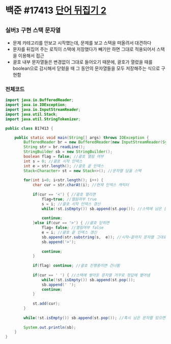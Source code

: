 # 백준 #17413 [단어 뒤집기 2](https://www.acmicpc.net/problem/17413)
`실버3` `구현` `스택` `문자열`
---
- 문제 카테고리를 안보고 시작했는데, 문제를 보고 스택을 떠올려서 대견하다
- 문자를 뒤집어 주는 로직이 스택에 저장했다가 빼기만 하면 그대로 적용되어서 스택을 이용해서 접근
- 괄호 내부 문자열들은 변경없이 그대로 들어오기 때문에, 괄호가 열렸을 때를 boolean으로 감시해서 닫혔을 때 그 동안의 문자열들을 모두 저장해주는 식으로 구현함

### 전체코드
```java
import java.io.BufferedReader;
import java.io.IOException;
import java.io.InputStreamReader;
import java.util.Stack;
import java.util.StringTokenizer;

public class B17413 {

	public static void main(String[] args) throws IOException {
		BufferedReader br = new BufferedReader(new InputStreamReader(System.in));
		String str = br.readLine();
		StringBuilder sb = new StringBuilder();
		boolean flag = false; //괄호 열림 여부
		int s = 0; //괄호 시작 인덱스
		int e = str.length(); //괄호 끝 인덱스
		Stack<Character> st = new Stack<>(); //문자열 담을 스택
		
		for(int i=0; i<str.length(); i++) {
			char cur = str.charAt(i); //현재 인덱스 캐릭터
			
			if(cur == '<') { //괄호 열리면
				flag=true; //열림여부 true
				s = i; //괄호 시작 인덱스 갱신
				while(!st.isEmpty()) sb.append(st.pop()); //스택에 남은 문자열 있다면 뱉어냄
				
				continue;
			}else if(cur == '>') { //괄호 닫히면
				flag= false; //열림여부 false
				e = i; //괄호 끝 인덱스 갱신
				sb.append(str.substring(s,  e)); //시작~끝까지 문자열 그대로 뱉어냄
				sb.append('>');
				
				continue;
			}
			
			if(flag) continue; //괄호 진행중이면 건너뜀
			
			if(cur == ' ') { //스택에 쌓아둔 문자열 거꾸로 정답에 뱉어냄
				while(!st.isEmpty()) sb.append(st.pop());
				sb.append(' ');
				continue;
			}
			
			st.add(cur);
		}
		
		while(!st.isEmpty()) sb.append(st.pop()); //혹시 남은 문자열 있으면 뱉어냄
		
		System.out.println(sb);
	}
}

```
